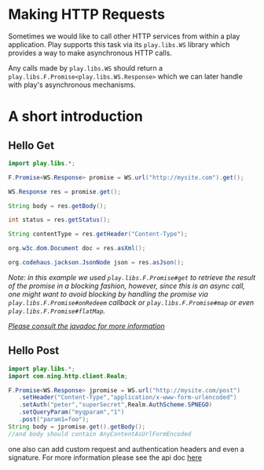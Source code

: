 # Making HTTP Requests

Sometimes we would like to call other HTTP services from within a play application. Play supports this task via its ```play.libs.WS``` library which provides a way to make asynchronous HTTP calls. 

Any calls made by ```play.libs.WS``` should return a ``` play.libs.F.Promise<play.libs.WS.Response>``` which we can later handle with play's asynchronous mechanisms.

# A short introduction

## Hello Get
```java
import play.libs.*;

F.Promise<WS.Response> promise = WS.url("http://mysite.com").get();

WS.Response res = promise.get();

String body = res.getBody();

int status = res.getStatus();

String contentType = res.getHeader("Content-Type");

org.w3c.dom.Document doc = res.asXml();

org.codehaus.jackson.JsonNode json = res.asJson();

```

_Note: in this example we used  ```play.libs.F.Promise#get``` to retrieve the result of the promise in a blocking fashion, however, since this is an async call, one might want to avoid blocking by handling the promise via ```play.libs.F.Promise#onRedeem``` callback or ```play.libs.F.Promise#map``` or even ```play.libs.F.Promise#flatMap```._ 

_[Please consult the javadoc for more information](https://github.com/playframework/Play20/blob/master/framework/src/play/src/main/java/play/libs/F.java)_


## Hello Post
```java
import play.libs.*;
import com.ning.http.client.Realm;

F.Promise<WS.Response> jpromise = WS.url("http://mysite.com/post")
   .setHeader("Content-Type","application/x-www-form-urlencoded")
   .setAuth("peter","superSecret",Realm.AuthScheme.SPNEGO)
   .setQueryParam("myqparam","1")
   .post("param1=foo");
String body = jpromise.get().getBody();
//and body should contain AnyContentAsUrlFormEncoded

```

one also can add custom request and authentication headers and even a signature. For more information please see the api doc [here](https://github.com/playframework/Play20/blob/master/framework/src/play/src/main/java/play/libs/WS.java)
